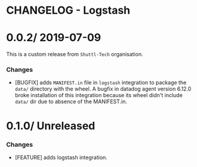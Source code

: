 # CHANGELOG - Logstash


0.0.2/ 2019-07-09
==================
This is a custom release from `Shuttl-Tech` organisation.

### Changes
* [BUGFIX] adds `MANIFEST.in` file in `logstash` integration to package the `data/` directory with the wheel. A bugfix in datadog agent version 6.12.0 broke installation of this integration because its wheel didn't include `data/` dir due to absence of the MANIFEST.in.

0.1.0/ Unreleased
==================

### Changes

* [FEATURE] adds logstash integration.
